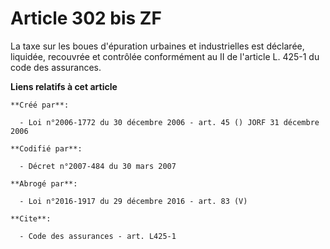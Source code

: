 # Article 302 bis ZF

La taxe sur les boues d'épuration urbaines et industrielles est déclarée, liquidée, recouvrée et contrôlée conformément au II
de l'article L. 425-1 du code des assurances.

**Liens relatifs à cet article**

	**Créé par**:

	  - Loi n°2006-1772 du 30 décembre 2006 - art. 45 () JORF 31 décembre 2006

	**Codifié par**:

	  - Décret n°2007-484 du 30 mars 2007

	**Abrogé par**:

	  - Loi n°2016-1917 du 29 décembre 2016 - art. 83 (V)

	**Cite**:

	  - Code des assurances - art. L425-1
